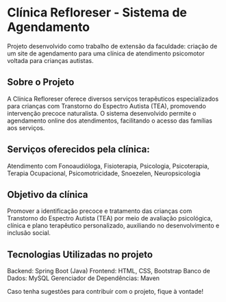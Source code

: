 # Clínica Refloreser - Sistema de Agendamento 
Projeto desenvolvido como trabalho de extensão da faculdade: criação de um site de agendamento para uma clínica de atendimento psicomotor voltada para crianças autistas.

##  Sobre o Projeto
A Clínica Refloreser oferece diversos serviços terapêuticos especializados para crianças com Transtorno do Espectro Autista (TEA), promovendo intervenção precoce naturalista. O sistema desenvolvido permite o agendamento online dos atendimentos, facilitando o acesso das famílias aos serviços.

## Serviços oferecidos pela clínica:
Atendimento com Fonoaudióloga, Fisioterapia, Psicologia, Psicoterapia, Terapia Ocupacional, Psicomotricidade, Snoezelen, Neuropsicologia

## Objetivo da clínica
Promover a identificação precoce e tratamento das crianças com Transtorno do Espectro Autista (TEA) por meio de avaliação psicológica, clínica e plano terapêutico personalizado, auxiliando no desenvolvimento e inclusão social.

## Tecnologias Utilizadas no projeto
Backend: Spring Boot (Java)
Frontend: HTML, CSS, Bootstrap
Banco de Dados: MySQL
Gerenciador de Dependências: Maven


Caso tenha sugestões para contribuir com o projeto, fique à vontade!

